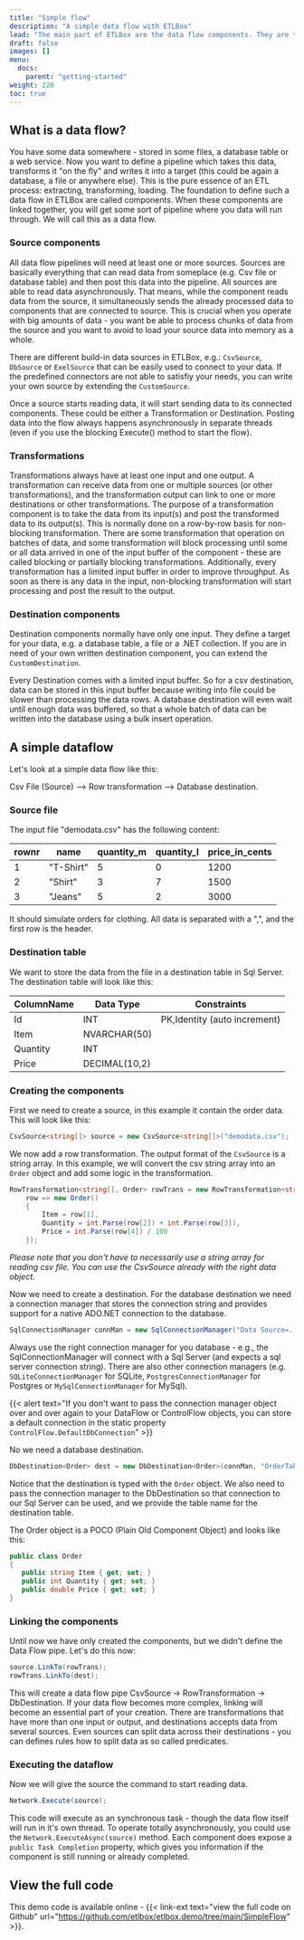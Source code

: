 ```yaml
---
title: "Simple flow"
description: "A simple data flow with ETLBox"
lead: "The main part of ETLBox are the data flow components. They are the building blocks for the ETL part, and contain classes that help you to to extracting, transform and load data.  This example will lead you through a simple data flow step-by-step."
draft: false
images: []
menu:
  docs:
    parent: "getting-started"
weight: 220
toc: true
---
```


## What is a data flow?

You have some data somewhere - stored in some files, a database table or a web service. Now you want to define a pipeline which takes this data, transforms it "on the fly" and writes it into a target (this could be again a database, a file or anywhere else). This is the pure essence of an ETL process: extracting, transforming, loading. 
The foundation to define such a data flow in ETLBox are called components. When these components are linked together, you will get some sort of pipeline where you data will run through. We will call this as a data flow. 

### Source components

All data flow pipelines will need at least one or more sources. Sources are basically everything that can read data from someplace 
(e.g. Csv file or database table) and then post this data into the pipeline. All sources are able to read data asynchronously. 
That means, while the component reads data from the source, it simultaneously sends the already processed data to components that are connected to source.
This is crucial when you operate with big amounts of data - you want be able to process chunks of data from the source and you want to avoid to load your source data into memory as a whole.  

There are different build-in data sources in ETLBox, e.g.: `CsvSource`, `DbSource` or `ExelSource` that can be easily used to connect to your data. If the predefined connectors are not able to satisfiy your needs, you can write your own source by extending the `CustomSource`. 

Once a source starts reading data, it will start sending data to its connected components. These could be either a Transformation or Destination.
Posting data into the flow always happens asynchronously in separate threads (even if you use the blocking Execute() method to start the flow). 

### Transformations

Transformations always have at least one input and one output. A transformation can receive data from one or multiple sources (or other transformations), and the transformation output can link to one or more destinations or other transformations. The purpose of a transformation component is to take the data from its input(s) and post the transformed data to its output(s). This is normally done on a row-by-row basis for non-blocking transformation. There are some transformation that operation on batches of data, and some transformation will block processing until some or all data arrived in one of the input buffer of the component - these are called blocking or partially blocking transformations. Additionally, every transformation has a limited input buffer in order to improve throughput. As soon as there is any data in the input, non-blocking transformation will start processing and post the result to the output. 

### Destination components 

Destination components normally have only one input. They define a target for your data, e.g. a database table, a file or a .NET collection.
If you are in need of your own written destination component, you can extend the `CustomDestination`.

Every Destination comes with a limited input buffer. So for a csv destination, data can be stored in this input buffer because writing into file could be slower than processing the data rows. A database destination will even wait until enough data was buffered, so that a whole batch of data can be written into the database using a bulk insert operation. 

## A simple dataflow

Let's look at a simple data flow like this:

Csv File (Source) --> Row transformation --> Database destination.

### Source file

The input file "demodata.csv"  has the following content:

rownr|name|quantity_m|quantity_l|price_in_cents
-----|----|----------|----------|--------------
1|"T-Shirt"|5|0|1200
2|"Shirt"|3|7|1500
3|"Jeans"|5|2|3000

It should simulate orders for clothing. All data is separated with a ",", and the first row is the header. 

### Destination table

We want to store the data from the file in a destination table in Sql Server. 
The destination table will look like this:

ColumnName|Data Type|Constraints
----------|---------|----------
Id|INT|PK,Identity (auto increment)
Item|NVARCHAR(50)|
Quantity|INT|
Price|DECIMAL(10,2)|

### Creating the components 

First we need to create a source, in this example it contain the order data. This will look like this:

```C#
CsvSource<string[]> source = new CsvSource<string[]>("demodata.csv");
```

We now add a row transformation. The output format of the `CsvSource` is a string array. In this example, 
we will convert the csv string array into an `Order` object and add some logic in the transformation.

```C#
RowTransformation<string[], Order> rowTrans = new RowTransformation<string[], Order>(
    row => new Order()
    {
        Item = row[1],
        Quantity = int.Parse(row[2]) + int.Parse(row[3]),
        Price = int.Parse(row[4]) / 100
    });
```

*Please note that you don't have to necessarily use a string array for reading csv file. You can use the CsvSource
already with the right data object.*

Now we need to create a destination. For the database destination we need a connection manager that stores
the connection string and provides support for a native ADO.NET connection to the database.

```C#
SqlConnectionManager connMan = new SqlConnectionManager("Data Source=.;Initial Catalog=demo;Integrated Security=false;User=sa;password=reallyStrongPwd123");
```

Always use the right connection manager for you database - e.g., the SqlConnectionManager will connect with 
a Sql Server (and expects a sql server connection string). There are also other connection managers
(e.g. `SQLiteConnectionManager` for SQLite, `PostgresConnectionManager` for Postgres or `MySqlConnectionManager`
for MySql).

{{< alert text="If you don't want to pass the connection manager object over and over again to your DataFlow or ControlFlow objects, you can store a default connection in the static property <code>ControlFlow.DefaultDbConnection</code>" >}}

No we need a database destination.

```C#
DbDestination<Order> dest = new DbDestination<Order>(connMan, "OrderTable");
```

Notice that the destination is typed with the `Order` object. 
We also need to pass the connection manager to the DbDestination so that connection to our Sql Server can be used, 
and we provide the table name for the destination table. 

The Order object is a POCO (Plain Old Component Object) and looks like this:

 ```C#
public class Order
{
    public string Item { get; set; }
    public int Quantity { get; set; }
    public double Price { get; set; }
}
```

### Linking the components

Until now we have only created the components, but we didn't define the Data Flow pipe. Let's do this now:

```C#
source.LinkTo(rowTrans);
rowTrans.LinkTo(dest);
```

This will create a data  flow pipe CsvSource -> RowTransformation -> DbDestination. If your data flow becomes more complex, linking will 
become an essential part of your creation. There are transformations that have more than one input or output, and destinations accepts data from 
several sources. Even sources can split data across their destinations - you can defines rules how to split data as so called predicates. 

### Executing the dataflow

Now we will give the source the command to start reading data. 

```C#
Network.Execute(source);
``` 

This code will execute as an synchronous task - though the data flow itself will run in it's own thread.
To operate totally asynchronously, you could use the `Network.ExecuteAsync(source)` method. Each component does expose a `public Task Completion` property, which gives you information if the component is still running or already completed. 

## View the full code

This demo code is available online - {{< link-ext text="view the full code on Github" url="https://github.com/etlbox/etlbox.demo/tree/main/SimpleFlow" >}}.
